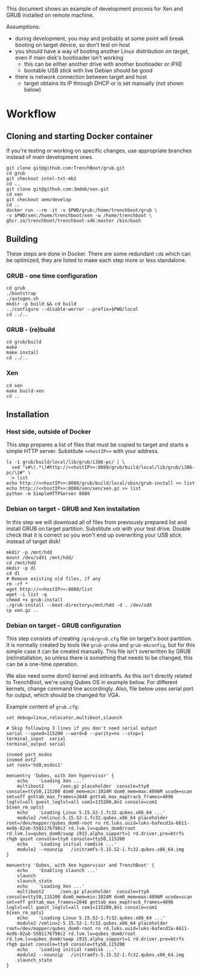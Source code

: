 This document shows an example of development process for Xen and GRUB installed
on remote machine.

Assumptions:

- during development, you may and probably at some point will break booting on
  target device, so don't test on host
- you should have a way of booting another Linux distribution on target, even if
  main disk's bootloader isn't working
  - this can be either another drive with another bootloader or iPXE
  - bootable USB stick with live Debian should be good
- there is network connection between target and host
  - target obtains its IP through DHCP or is set manually (not shown below)

# Workflow

## Cloning and starting Docker container

If you're testing or working on specific changes, use appropriate branches
instead of main development ones.

```shell
git clone git@github.com:TrenchBoot/grub.git
cd grub
git checkout intel-txt-mb2
cd ..
git clone git@github.com:3mdeb/xen.git
cd xen
git checkout aem/develop
cd ..
docker run --rm -it -v $PWD/grub:/home/trenchboot/grub \
-v $PWD/xen:/home/trenchboot/xen -w /home/trenchboot \
ghcr.io/trenchboot/trenchboot-sdk:master /bin/bash
```

## Building

These steps are done in Docker. There are some redundant `cd`s which can be
optimized, they are listed to make each step more or less standalone.

### GRUB - one time configuration

```shell
cd grub
./bootstrap
./autogen.sh
mkdir -p build && cd build
../configure --disable-werror --prefix=$PWD/local
cd ../..
```

### GRUB - (re)build

```shell
cd grub/build
make
make install
cd ../..
```

### Xen

```shell
cd xen
make build-xen
cd ..
```

## Installation

### Host side, outside of Docker

This step prepares a list of files that must be copied to target and starts a
simple HTTP server. Substitute `<<hostIP>>` with your address.

```shell
ls -1 grub/build/local/lib/grub/i386-pc/ | \
  sed "s#\(.*\)#http://<<hostIP>>:8080/grub/build/local/lib/grub/i386-pc/\1#" \
  > list
echo http://<<hostIP>>:8080/grub/build/local/sbin/grub-install >> list
echo http://<<hostIP>>:8080/xen/xen/xen.gz >> list
python -m SimpleHTTPServer 8080
```

### Debian on target - GRUB and Xen installation

In this step we will download all of files from previously prepared list and
install GRUB on target partition. Substitute `sdX` with your test drive. Double
check that it is correct so you won't end up overwriting your USB stick instead
of target disk!

```shell
mkdir -p /mnt/hdd
mount /dev/sdX1 /mnt/hdd/
cd /mnt/hdd
mkdir -p dl
cd dl
# Remove existing old files, if any
rm -rf *
wget http://<<hostIP>>:8080/list
wget -i list -q
chmod +x grub-install
./grub-install --boot-directory=/mnt/hdd -d . /dev/sdX
cp xen.gz ..
```

### Debian on target - GRUB configuration

This step consists of creating `/grub/grub.cfg` file on target's boot partition.
It is normally created by tools like `grub-probe` and `grub-mkconfig`, but for
this simple case it can be created manually. This file isn't overwritten by GRUB
(re)installation, so unless there is something that needs to be changed, this
can be a one-time operation.

We also need some dom0 kernel and initramfs. As this isn't directly related to
TrenchBoot, we're using Qubes OS in example below. For different kernels, change
command line accordingly. Also, file below uses serial port for output, which
should be changed for VGA.

Example content of `grub.cfg`:

```
set debug=linux,relocator,multiboot,slaunch

# Skip following 3 lines if you don't need serial output
serial --speed=115200 --word=8 --parity=no --stop=1
terminal_input  serial
terminal_output serial

insmod part_msdos
insmod ext2
set root='hd0,msdos1'

menuentry 'Qubes, with Xen hypervisor' {
	echo    'Loading Xen ...'
	multiboot2      /xen.gz placeholder  console=tty0 console=ttyS0,115200 dom0_mem=min:1024M dom0_mem=max:4096M ucode=scan smt=off gnttab_max_frames=2048 gnttab_max_maptrack_frames=4096 loglvl=all guest_loglvl=all com1=115200,8n1 console=com1 ${xen_rm_opts}
	echo    'Loading Linux 5.15.52-1.fc32.qubes.x86_64 ...'
	module2 /vmlinuz-5.15.52-1.fc32.qubes.x86_64 placeholder root=/dev/mapper/qubes_dom0-root ro rd.luks.uuid=luks-6afecd3a-6611-4e9b-82ab-5501176798c2 rd.lvm.lv=qubes_dom0/root rd.lvm.lv=qubes_dom0/swap i915.alpha_support=1 rd.driver.pre=btrfs rhgb quiet console=tty0 console=ttyS0,115200
	echo    'Loading initial ramdisk ...'
	module2 --nounzip   /initramfs-5.15.52-1.fc32.qubes.x86_64.img
}

menuentry 'Qubes, with Xen hypervisor and TrenchBoot' {
	echo    'Enabling slaunch ...'
	slaunch
	slaunch_state
	echo    'Loading Xen ...'
	multiboot2      /xen.gz placeholder  console=tty0 console=ttyS0,115200 dom0_mem=min:1024M dom0_mem=max:4096M ucode=scan smt=off gnttab_max_frames=2048 gnttab_max_maptrack_frames=4096 loglvl=all guest_loglvl=all com1=115200,8n1 console=com1 ${xen_rm_opts}
	echo    'Loading Linux 5.15.52-1.fc32.qubes.x86_64 ...'
	module2 /vmlinuz-5.15.52-1.fc32.qubes.x86_64 placeholder root=/dev/mapper/qubes_dom0-root ro rd.luks.uuid=luks-6afecd3a-6611-4e9b-82ab-5501176798c2 rd.lvm.lv=qubes_dom0/root rd.lvm.lv=qubes_dom0/swap i915.alpha_support=1 rd.driver.pre=btrfs rhgb quiet console=tty0 console=ttyS0,115200
	echo    'Loading initial ramdisk ...'
	module2 --nounzip   /initramfs-5.15.52-1.fc32.qubes.x86_64.img
	slaunch_state
}
```


